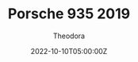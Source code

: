 ---
title: "Porsche 935 2019"
meta_title: ""
description: "Porsche 935 2019 for  by MNBA"
date: 2022-10-10T05:00:00Z
thumb: HqZip2l
mainimage: Tub9GxP
cargallery: ["wPnWTun", "d1Af1RC", "1xgseVM"]
categories: ["Car"]
author: "Theodora"
tags: ["Porsche", "Sports car", "Road", "Germany", "2019", "MNBA"]
draft: false
link: https://mods.to/a5qZ68288b00bc239
zipsize: "126 MB"
manu: Porsche
country: Germany
year: 2019
class: Sports car
drivetrain: RWD
engine: flat-6
power: "690 bhp"
torque: "741"
mass: "1380"
speed: "270"
accel: "- seconds"
gb: 4-speed
creator: MNBA
version: "1.0"
csp: "0.2.4"
carname: "Porsche 935"
folder: "as_porsche_935_2019"
livery: "16 colors"
vars: ["Carbon"]
r2r: 0
host: mods
---